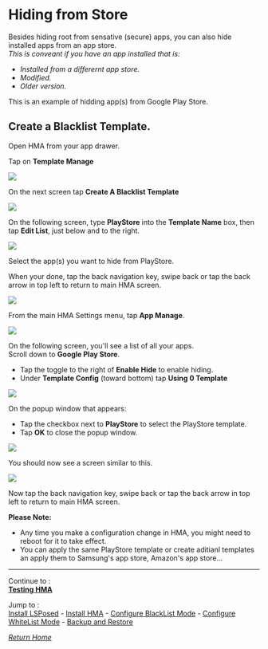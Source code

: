 # Hiding from Store

Besides hiding root from sensative (secure) apps, you can also hide installed apps from an app store.<br>
<i>This is conveant if you have an app installed that is:<br>
- Installed from a differernt app store.
- Modified.
- Older version.<br></i>

This is an example of hidding app(s) from Google Play Store.<br>

## Create a Blacklist Template.

Open HMA from your app drawer.<br>

Tap on <b>Template Manage</b>

![](image/HMA04.jpg?raw=true)

On the next screen tap <b>Create A Blacklist Template</b>

![](image/HMA05.jpg?raw=true)

On the following screen, type <b>PlayStore</b> into the <b>Template Name</b> box, then tap <b>Edit List</b>, just below and to the right.

![](image/HFS01.png?raw=true)

Select the app(s) you want to hide from PlayStore.<br>

When your done, tap the back navigation key, swipe back or tap the back arrow in top left to return to main HMA screen.

![](image/HFS02.png?raw=true)


From the main HMA Settings menu, tap <b>App Manage</b>.

![](image/HMA08.jpg?raw=true)

On the following screen, you'll see a list of all your apps.<br>
Scroll down to <b>Google Play Store</b>.<br>
  - Tap the toggle to the right of <b>Enable Hide</b> to enable hiding.
  - Under <b>Template Config</b> (toward bottom) tap <b>Using 0 Template</b>

  ![](image/HFS03.png?raw=true)

  On the popup window that appears:<br>
  - Tap the checkbox next to <b>PlayStore</b> to select the PlayStore template.
  - Tap <b>OK</b> to close the popup window.

  ![](image/HFS04.png?raw=true)

  You should now see a screen similar to this.

  ![](image/HFS05.png?raw=true)

  Now tap the back navigation key, swipe back or tap the back arrow in top left to return to main HMA screen.<br>

  <b>Please Note:</b>
  - Any time you make a configuration change in HMA, you might need to reboot for it to take effect.<br>
  - You can apply the same PlayStore template or create aditianl templates an apply them to Samsung's app store, Amazon's app store...<br> 

---

Continue to :<br>
[<b>Testing HMA</b>](TestHMA.md)<br>

Jump to :<br>
[Install LSPosed] - [Install HMA] - [Configure BlackList Mode] - [Configure WhiteList Mode] - [Backup and Restore]<br>

[<i>Return Home</i>](README.md)

<!--List of page links-->
[HMA Home]: README.md
[Install LSPosed]: Install-LSPosed.md
[Install HMA]: Install.md
[Compare HMA Blacklist vs Whitelist Methods]: BlacklistvsWhitelist.md
[Configure BlackList Mode]: BlackList.md
[Configure WhiteList Mode]: WhiteList.md
[Test HMA]: TestHMA.md
[Backup and Restore]: BackupAndRestore.md
[Known Issues]: KnownIssues.md

[Magisk Pages]: MagiskTOC.md
[Magisk USNF]: Magisk-SafetyNet-Fix.md
[PlayIntegrity]: Integrity-Check.md
[MagiskHide]: Magisk-Hide.md
